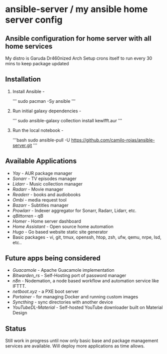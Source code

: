 # ansible-server / my ansible home server config
Ansible configuration for home server with all home services
---

My distro is Garuda Dr460nized Arch
Setup crons itself to run every 30 mins to keep package updated

Installation
---

1. Install Ansible -

    '''
    sudo pacman -Sy ansible
    '''

2. Run initial galaxy dependencies -

    '''
    sudo ansible-galaxy collection install kewlfft.aur
    '''

3. Run the local notebook -

    '''bash
    sudo ansible-pull -U https://github.com/camilo-rojas/ansible-server.git
    '''

Available Applications
---

- *Yay* - AUR package manager
- *Sonarr* - TV episodes manager
- *Lidarr* - Music collection manager
- *Radarr* - Movie manager
- *Readerr* - books and audiobooks
- *Ombi* - media request tool
- *Bazarr* - Subtitles manager
- *Prowlarr* - Indexer aggregator for Sonarr, Radarr, Lidarr, etc.
- *qBittorren* - qB
- *Homer* - Home server dashboard
- *Home Assistant* - Open source home automation
- *Hugo* - Go based website static site generator
- Basic packages - vi, git, tmux, openssh, htop, zsh, ufw, qemu, nrpe, lsd, etc..

Future apps being considered
---

- *Guacamole* - Apache Guacamole implementation
- *Bitwarden_rs* - Self-Hosting port of password manager
- *n8n* - Nodemation, a node based workflow and automation service like IFTTT.
- *netboot.xyz* - a PXE boot server
- *Portainer* - for managing Docker and running custom images
- *Syncthing* - sync directories with another device
- *YouTubeDL-Material* - Self-hosted YouTube downloader built on Material Design


Status
---

Still work in progress until now only basic base and package management services
are available.  Will deploy more applications as time allows.
